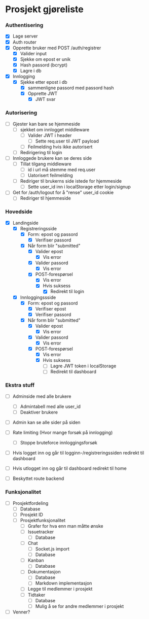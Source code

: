 # Prosjekt gjøreliste

### Authentisering
* [x] Lage server
* [x] Auth router
* [x] Opprette bruker med POST /auth/registrer
    * [x] Valider input
    * [x] Sjekke om epost er unik
    * [x] Hash passord (bcrypt)
    * [x] Lagre i db
* [x] Innlogging
    * [x] Sjekke etter epost i db
        * [x] sammenligne passord med passord hash
        * [x] Opprette JWT
            * [x] JWT svar
            
### Autorisering
* [ ] Gjester kan bare se hjemmeside
    * [ ] sjekket om innlogget middleware
        * [ ] Valider JWT i header
            * [ ] Sette req.user til JWT payload
        * [ ] Feilmelding hvis ikke autorisert
    * [ ] Redirigering til login
* [ ] Innloggede brukere kan se deres side
    * [ ] Tillat tilgang middleware
        * [ ] id i url må stemme med req.user
        * [ ] Uatorisert feilmelding
    * [ ] Rediriger til brukerns side istede for hjemmeside 
        * [ ] Sette user_id inn i localStorage etter login/signup
* [ ] Get for /auth/logout for å "rense" user_id cookie
    * [ ] Rediriger til hjemmeside
    
### Hovedside
* [x] Landingside
    * [x] Registreringsside
        * [x] Form: epost og passord
            * [x] Verifiser passord
        * [x] Når form blir "submitted"
            * [x] Valider epost
                * [x] Vis error
            * [x] Valider passord
                * [x] Vis error
            * [x] POST-forespørsel
                * [x] Vis error
                * [x] Hvis suksess
                    * [x] Redirekt til login
    * [x] Innloggingssside
        * [x] Form: epost og passord
            * [x] Verifiser epost
            * [x] Verifiser passord
        * [x] Når form blir "submitted"
            * [x] Valider epost
                * [x] Vis error
            * [x] Valider passord
                * [x] Vis error
            * [x] POST-forespørsel
                * [x] Vis error
                * [x] Hvis suksess
                    * [ ] Lagre JWT token i localStorage
                    * [ ] Redirekt til dashboard

### Ekstra stuff
* [ ] Adminside med alle brukere
    * [ ] Admintabell med alle user_id
    * [ ] Deaktiver brukere
* [ ] Admin kan se alle sider på siden
* [ ] Rate limiting (Hvor mange forsøk på innlogging)
    * [ ] Stoppe bruteforce innloggingsforsøk
* [ ] Hvis logget inn og går til logginn-/registreringssiden redirekt til dashboard
* [ ] Hvis utlogget inn og går til dashboard redirekt til home
* [ ] Beskyttet route backend



### Funksjonalitet
* [ ] Prosjektfordeling
    * [ ] Database
    * [ ] Prosjekt ID
    * [ ] Prosjektfunksjonalitet
        * [ ] Grafer for hva enn man måtte ønske
        * [ ] Issuetracker
            * [ ] Database
        * [ ] Chat
            * [ ] Socket.js import
            * [ ] Database
        * [ ] Kanban
            * [ ] Database
        * [ ] Dokumentasjon
            * [ ] Database
            * [ ] Markdown implementasjon
        * [ ] Legge til medlemmer i prosjekt
        * [ ] Tidtaker
            * [ ] Database
            * [ ] Mulig å se for andre medlemmer i prosjekt
* [ ] Venner?
